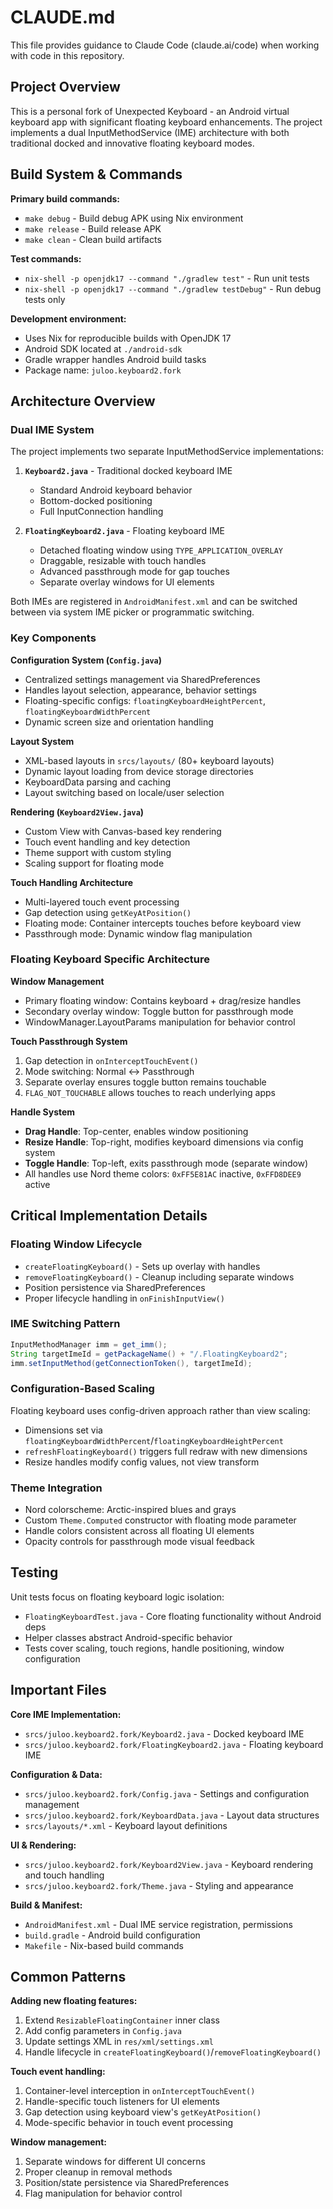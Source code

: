 # CLAUDE.md

This file provides guidance to Claude Code (claude.ai/code) when working with code in this repository.

## Project Overview

This is a personal fork of Unexpected Keyboard - an Android virtual keyboard app with significant floating keyboard enhancements. The project implements a dual InputMethodService (IME) architecture with both traditional docked and innovative floating keyboard modes.

## Build System & Commands

**Primary build commands:**
- `make debug` - Build debug APK using Nix environment
- `make release` - Build release APK  
- `make clean` - Clean build artifacts

**Test commands:**
- `nix-shell -p openjdk17 --command "./gradlew test"` - Run unit tests
- `nix-shell -p openjdk17 --command "./gradlew testDebug"` - Run debug tests only

**Development environment:**
- Uses Nix for reproducible builds with OpenJDK 17
- Android SDK located at `./android-sdk` 
- Gradle wrapper handles Android build tasks
- Package name: `juloo.keyboard2.fork`

## Architecture Overview

### Dual IME System
The project implements two separate InputMethodService implementations:

1. **`Keyboard2.java`** - Traditional docked keyboard IME
   - Standard Android keyboard behavior
   - Bottom-docked positioning
   - Full InputConnection handling

2. **`FloatingKeyboard2.java`** - Floating keyboard IME  
   - Detached floating window using `TYPE_APPLICATION_OVERLAY`
   - Draggable, resizable with touch handles
   - Advanced passthrough mode for gap touches
   - Separate overlay windows for UI elements

Both IMEs are registered in `AndroidManifest.xml` and can be switched between via system IME picker or programmatic switching.

### Key Components

**Configuration System (`Config.java`)**
- Centralized settings management via SharedPreferences
- Handles layout selection, appearance, behavior settings
- Floating-specific configs: `floatingKeyboardHeightPercent`, `floatingKeyboardWidthPercent`
- Dynamic screen size and orientation handling

**Layout System** 
- XML-based layouts in `srcs/layouts/` (80+ keyboard layouts)
- Dynamic layout loading from device storage directories
- KeyboardData parsing and caching
- Layout switching based on locale/user selection

**Rendering (`Keyboard2View.java`)**
- Custom View with Canvas-based key rendering
- Touch event handling and key detection
- Theme support with custom styling
- Scaling support for floating mode

**Touch Handling Architecture**
- Multi-layered touch event processing
- Gap detection using `getKeyAtPosition()` 
- Floating mode: Container intercepts touches before keyboard view
- Passthrough mode: Dynamic window flag manipulation

### Floating Keyboard Specific Architecture

**Window Management**
- Primary floating window: Contains keyboard + drag/resize handles
- Secondary overlay window: Toggle button for passthrough mode
- WindowManager.LayoutParams manipulation for behavior control

**Touch Passthrough System**
1. Gap detection in `onInterceptTouchEvent()`
2. Mode switching: Normal ↔ Passthrough
3. Separate overlay ensures toggle button remains touchable
4. `FLAG_NOT_TOUCHABLE` allows touches to reach underlying apps

**Handle System**
- **Drag Handle**: Top-center, enables window positioning  
- **Resize Handle**: Top-right, modifies keyboard dimensions via config system
- **Toggle Handle**: Top-left, exits passthrough mode (separate window)
- All handles use Nord theme colors: `0xFF5E81AC` inactive, `0xFFD8DEE9` active

## Critical Implementation Details

### Floating Window Lifecycle
- `createFloatingKeyboard()` - Sets up overlay with handles
- `removeFloatingKeyboard()` - Cleanup including separate windows
- Position persistence via SharedPreferences
- Proper lifecycle handling in `onFinishInputView()`

### IME Switching Pattern
```java
InputMethodManager imm = get_imm();
String targetImeId = getPackageName() + "/.FloatingKeyboard2"; 
imm.setInputMethod(getConnectionToken(), targetImeId);
```

### Configuration-Based Scaling
Floating keyboard uses config-driven approach rather than view scaling:
- Dimensions set via `floatingKeyboardWidthPercent`/`floatingKeyboardHeightPercent`  
- `refreshFloatingKeyboard()` triggers full redraw with new dimensions
- Resize handles modify config values, not view transform

### Theme Integration
- Nord colorscheme: Arctic-inspired blues and grays
- Custom `Theme.Computed` constructor with floating mode parameter
- Handle colors consistent across all floating UI elements
- Opacity controls for passthrough mode visual feedback

## Testing

Unit tests focus on floating keyboard logic isolation:
- `FloatingKeyboardTest.java` - Core floating functionality without Android deps
- Helper classes abstract Android-specific behavior
- Tests cover scaling, touch regions, handle positioning, window configuration

## Important Files

**Core IME Implementation:**
- `srcs/juloo.keyboard2.fork/Keyboard2.java` - Docked keyboard IME
- `srcs/juloo.keyboard2.fork/FloatingKeyboard2.java` - Floating keyboard IME

**Configuration & Data:**
- `srcs/juloo.keyboard2.fork/Config.java` - Settings and configuration management
- `srcs/juloo.keyboard2.fork/KeyboardData.java` - Layout data structures
- `srcs/layouts/*.xml` - Keyboard layout definitions

**UI & Rendering:**
- `srcs/juloo.keyboard2.fork/Keyboard2View.java` - Keyboard rendering and touch handling
- `srcs/juloo.keyboard2.fork/Theme.java` - Styling and appearance

**Build & Manifest:**
- `AndroidManifest.xml` - Dual IME service registration, permissions
- `build.gradle` - Android build configuration
- `Makefile` - Nix-based build commands

## Common Patterns

**Adding new floating features:**
1. Extend `ResizableFloatingContainer` inner class
2. Add config parameters in `Config.java`
3. Update settings XML in `res/xml/settings.xml`
4. Handle lifecycle in `createFloatingKeyboard()`/`removeFloatingKeyboard()`

**Touch event handling:**
1. Container-level interception in `onInterceptTouchEvent()`
2. Handle-specific touch listeners for UI elements  
3. Gap detection using keyboard view's `getKeyAtPosition()`
4. Mode-specific behavior in touch event processing

**Window management:**
1. Separate windows for different UI concerns
2. Proper cleanup in removal methods
3. Position/state persistence via SharedPreferences
4. Flag manipulation for behavior control

